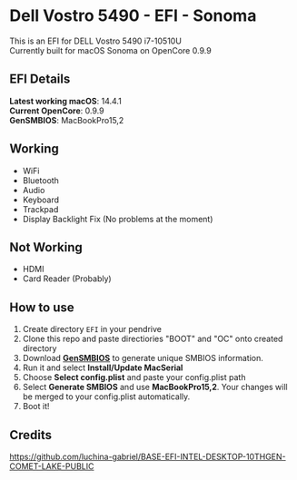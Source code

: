 # Dell Vostro 5490 - EFI - Sonoma

This is an EFI for DELL Vostro 5490 i7-10510U
<br>
Currently built for macOS Sonoma on OpenCore 0.9.9

## EFI Details
**Latest working macOS**: 14.4.1
<br>
**Current OpenCore**: 0.9.9
<br>
**GenSMBIOS**: MacBookPro15,2

## Working
- WiFi
- Bluetooth
- Audio
- Keyboard
- Trackpad
- Display Backlight Fix (No problems at the moment)

## Not Working
- HDMI
- Card Reader (Probably)
 
## How to use
  1. Create directory `EFI` in your pendrive
  2. Clone this repo and paste directiories "BOOT" and "OC" onto created directory
  3. Download [**GenSMBIOS**](https://github.com/corpnewt/GenSMBIOS) to generate unique SMBIOS information. 
  4. Run it and select **Install/Update MacSerial**
  5. Choose **Select config.plist** and paste your config.plist path
  6. Select **Generate SMBIOS** and use **MacBookPro15,2**. Your changes will be merged to your config.plist automatically.
  7. Boot it!


## Credits
https://github.com/luchina-gabriel/BASE-EFI-INTEL-DESKTOP-10THGEN-COMET-LAKE-PUBLIC
